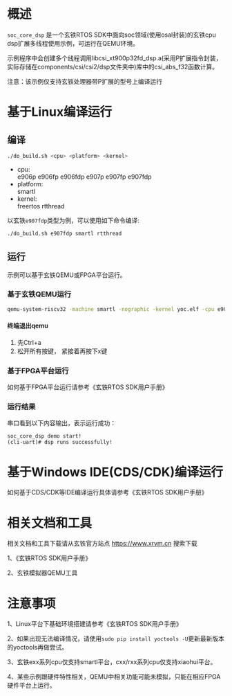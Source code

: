 # 概述

`soc_core_dsp` 是一个玄铁RTOS SDK中面向soc领域(使用osal封装)的玄铁cpu dsp扩展多线程使用示例，可运行在QEMU环境。

示例程序中会创建多个线程调用libcsi_xt900p32fd_dsp.a(采用P扩展指令封装，实际存储在components/csi/csi2/dsp文件夹中)库中的csi_abs_f32函数计算。

注意：该示例仅支持玄铁处理器带P扩展的型号上编译运行

# 基于Linux编译运行

## 编译

```bash
./do_build.sh <cpu> <platform> <kernel>
```
- cpu: <br />
        e906p e906fp e906fdp e907p e907fp e907fdp
- platform: <br />
        smartl
- kernel: <br />
        freertos rtthread

以玄铁`e907fdp`类型为例，可以使用如下命令编译:
```bash
./do_build.sh e907fdp smartl rtthread
```

## 运行

示例可以基于玄铁QEMU或FPGA平台运行。

### 基于玄铁QEMU运行

```bash
qemu-system-riscv32 -machine smartl -nographic -kernel yoc.elf -cpu e907fdp
```

#### 终端退出qemu

1. 先Ctrl+a
2. 松开所有按键， 紧接着再按下x键

### 基于FPGA平台运行

如何基于FPGA平台运行请参考《玄铁RTOS SDK用户手册》

### 运行结果

串口看到以下内容输出，表示运行成功：

```cli
soc_core_dsp demo start!
(cli-uart)# dsp runs successfully!
```

# 基于Windows IDE(CDS/CDK)编译运行

如何基于CDS/CDK等IDE编译运行具体请参考《玄铁RTOS SDK用户手册》

# 相关文档和工具

相关文档和工具下载请从玄铁官方站点 https://www.xrvm.cn 搜索下载

1、《玄铁RTOS SDK用户手册》

2、玄铁模拟器QEMU工具


# 注意事项

1、Linux平台下基础环境搭建请参考《玄铁RTOS SDK用户手册》

2、如果出现无法编译情况，请使用`sudo pip install yoctools -U`更新最新版本的yoctools再做尝试。

3、玄铁exx系列cpu仅支持smartl平台，cxx/rxx系列cpu仅支持xiaohui平台。

4、某些示例跟硬件特性相关，QEMU中相关功能可能未模拟，只能在相应FPGA硬件平台上运行。

